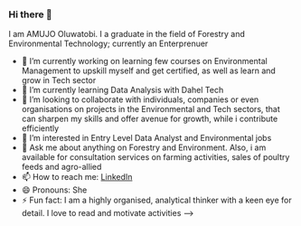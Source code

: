 ### Hi there 👋

I am AMUJO Oluwatobi.
I a graduate in the field of Forestry and Environmental Technology; currently an Enterprenuer
- 🔭 I’m currently working on learning few courses on Environmental Management to upskill myself and get certified, as well as learn and grow in Tech sector
- 🌱 I’m currently learning Data Analysis with Dahel Tech
- 👯 I’m looking to collaborate with individuals, companies or even organisations on projects in the Environmental and Tech sectors, that can sharpen my skills and offer avenue for growth, while i contribute efficiently
- 🤔 I’m interested in Entry Level Data Analyst and Environmental jobs
- 💬 Ask me about anything on Forestry and Environment. Also, i am available for consultation services on farming activities, sales of poultry feeds and agro-allied
- 📫 How to reach me: [LinkedIn](https:www.linkedin.com/in/amujo-oluwatobi-6a9947215)
- 😄 Pronouns: She
- ⚡ Fun fact: I am a highly organised, analytical thinker with a keen eye for detail. I love to read and motivate activities
-->
